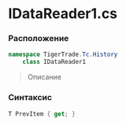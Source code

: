 
# IDataReader1.cs
### Расположение
```csharp
namespace TigerTrade.Tc.History  
    class IDataReader1
```

> Описание

### Синтаксис
```csharp
T PrevItem { get; }
```
